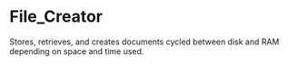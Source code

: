 # File_Creator
Stores, retrieves, and creates documents cycled between disk and RAM depending on space and time used.
